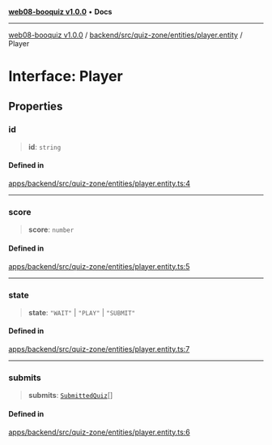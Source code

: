 [**web08-booquiz v1.0.0**](../../../../../../README.md) • **Docs**

***

[web08-booquiz v1.0.0](../../../../../../modules.md) / [backend/src/quiz-zone/entities/player.entity](../README.md) / Player

# Interface: Player

## Properties

### id

> **id**: `string`

#### Defined in

[apps/backend/src/quiz-zone/entities/player.entity.ts:4](https://github.com/boostcampwm-2024/web08-BooQuiz/blob/070f8cd9fc8f2112d3401f93894ddd08f59e2916/apps/backend/src/quiz-zone/entities/player.entity.ts#L4)

***

### score

> **score**: `number`

#### Defined in

[apps/backend/src/quiz-zone/entities/player.entity.ts:5](https://github.com/boostcampwm-2024/web08-BooQuiz/blob/070f8cd9fc8f2112d3401f93894ddd08f59e2916/apps/backend/src/quiz-zone/entities/player.entity.ts#L5)

***

### state

> **state**: `"WAIT"` \| `"PLAY"` \| `"SUBMIT"`

#### Defined in

[apps/backend/src/quiz-zone/entities/player.entity.ts:7](https://github.com/boostcampwm-2024/web08-BooQuiz/blob/070f8cd9fc8f2112d3401f93894ddd08f59e2916/apps/backend/src/quiz-zone/entities/player.entity.ts#L7)

***

### submits

> **submits**: [`SubmittedQuiz`](../../submitted.quiz/interfaces/SubmittedQuiz.md)[]

#### Defined in

[apps/backend/src/quiz-zone/entities/player.entity.ts:6](https://github.com/boostcampwm-2024/web08-BooQuiz/blob/070f8cd9fc8f2112d3401f93894ddd08f59e2916/apps/backend/src/quiz-zone/entities/player.entity.ts#L6)
